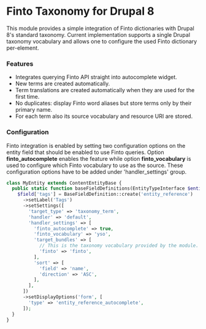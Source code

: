 Finto Taxonomy for Drupal 8
===========================

This module provides a simple integration of Finto dictionaries with Drupal 8's standard taxonomy. Current implementation supports a single Drupal taxonomy vocabulary and allows one to configure the used Finto dictionary per-element.

### Features
- Integrates querying Finto API straight into autocomplete widget.
- New terms are created automatically.
- Term translations are created automatically when they are used for the first time.
- No duplicates: display Finto word aliases but store terms only by their primary name.
- For each term also its source vocabulary and resource URI are stored.

### Configuration
Finto integration is enabled by setting two configuration options on the entity field that should be enabled to use Finto queries. Option **finto_autocomplete** enables the feature while option **finto_vocabulary** is used to configure which Finto vocabulary to use as the source. These configuration options have to be added under 'handler_settings' group.

```php
class MyEntity extends ContentEntityBase {
  public static function baseFieldDefinitions(EntityTypeInterface $entity_type) {
    $field['tags'] = BaseFieldDefinition::create('entity_reference')
      ->setLabel('Tags')
      ->setSettings([
        'target_type' => 'taxonomy_term',
        'handler' => 'default',
        'handler_settings' => [
          'finto_autocomplete' => true,
          'finto_vocabulary' => 'yso',
          'target_bundles' => [
            // This is the taxonomy vocabulary provided by the module.
            'finto' => 'finto',
          ],
          'sort' => [
            'field' => 'name',
            'direction' => 'ASC',
          ],
        ],
      ])
      ->setDisplayOptions('form', [
        'type' => 'entity_reference_autocomplete',
      ]);
  }
}
```
